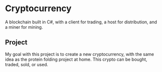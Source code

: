 # Cryptocurrency
A blockchain built in C#, with a client for trading, a host for distribution, and a miner for mining.
## Project
My goal with this project is to create a new cryptocurrency, with the same idea as the protein folding project at home. This crypto can be bought, traded, sold, or used.
